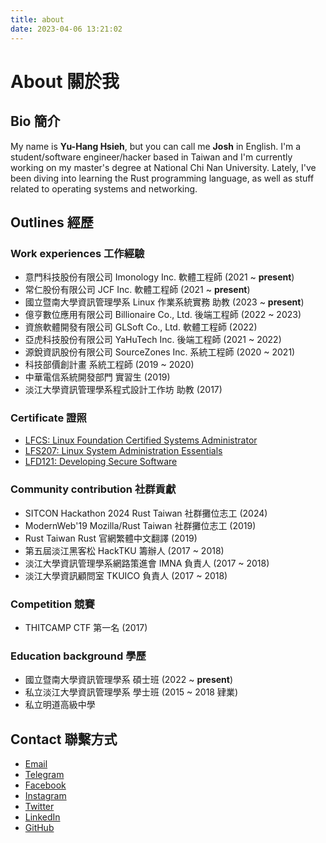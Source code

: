 ```yaml
---
title: about
date: 2023-04-06 13:21:02
---
```


# About 關於我

## Bio 簡介

My name is **Yu-Hang Hsieh**, but you can call me **Josh** in English. I'm a student/software engineer/hacker based in Taiwan and I'm currently working on my master's degree at National Chi Nan University. Lately, I've been diving into learning the Rust programming language, as well as stuff related to operating systems and networking.

## Outlines 經歷

### Work experiences 工作經驗

- 意門科技股份有限公司 Imonology Inc. 軟體工程師 (2021 ~ **present**)
- 常仁股份有限公司 JCF Inc. 軟體工程師 (2021 ~ **present**)
- 國立暨南大學資訊管理學系 Linux 作業系統實務 助教 (2023 ~ **present**)
- 億亨數位應用有限公司 Billionaire Co., Ltd. 後端工程師 (2022 ~ 2023)
- 資旅軟體開發有限公司 GLSoft Co., Ltd. 軟體工程師 (2022)
- 亞虎科技股份有限公司 YaHuTech Inc. 後端工程師 (2021 ~ 2022)
- 源銳資訊股份有限公司 SourceZones Inc. 系統工程師 (2020 ~ 2021)
- 科技部價創計畫 系統工程師 (2019 ~ 2020)
- 中華電信系統開發部門 實習生 (2019)
- 淡江大學資訊管理學系程式設計工作坊 助教 (2017)

### Certificate 證照

- [LFCS: Linux Foundation Certified Systems Administrator](https://www.credly.com/badges/9d25789f-6b3c-42dc-95a8-93b1aa6e298f/public_url)
- [LFS207: Linux System Administration Essentials](https://www.credly.com/badges/ffa5c1c1-cb8d-4eb4-8338-a4240fc33e2a/public_url)
- [LFD121: Developing Secure Software](https://www.credly.com/badges/77f6ccda-e4d5-41b5-b1f7-c389474eef3c/public_url)

### Community contribution 社群貢獻

- SITCON Hackathon 2024 Rust Taiwan 社群攤位志工 (2024)
- ModernWeb'19 Mozilla/Rust Taiwan 社群攤位志工 (2019)
- Rust Taiwan Rust 官網繁體中文翻譯 (2019)
- 第五屆淡江黑客松 HackTKU 籌辦人 (2017 ~ 2018)
- 淡江大學資訊管理學系網路策進會 IMNA 負責人 (2017 ~ 2018)
- 淡江大學資訊顧問室 TKUICO 負責人 (2017 ~ 2018)

### Competition 競賽

- THITCAMP CTF 第一名 (2017)

### Education background 學歷

- 國立暨南大學資訊管理學系 碩士班 (2022 ~ **present**)
- 私立淡江大學資訊管理學系 學士班 (2015 ~ 2018 肄業)
- 私立明道高級中學

## Contact 聯繫方式

- [Email](mailto:me@josh-hsieh.tw)
- [Telegram](https://t.me/jtr860830)
- [Facebook](https://www.facebook.com/jtr860830)
- [Instagram](https://www.instagram.com/jtr860830)
- [Twitter](https://x.com/jtr860830)
- [LinkedIn](https://www.linkedin.com/in/jtr860830)
- [GitHub](http://github.com/jtr860830)
